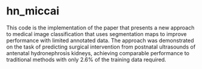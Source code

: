 # hn_miccai
This code is the implementation of the paper that presents a new approach to medical image classification that uses segmentation maps to improve performance with limited annotated data. The approach was demonstrated on the task of predicting surgical intervention from postnatal ultrasounds of antenatal hydronephrosis kidneys, achieving comparable performance to traditional methods with only 2.6% of the training data required.
